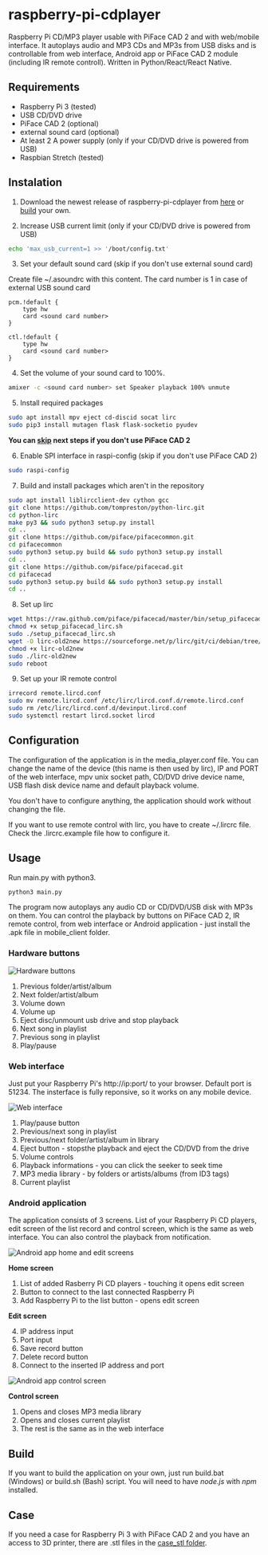 # raspberry-pi-cdplayer

Raspberry Pi CD/MP3 player usable with PiFace CAD 2 and with web/mobile interface. It autoplays audio and MP3 CDs and MP3s from USB disks and is controllable from web interface, Android app or PiFace CAD 2 module (including IR remote controll).
Written in Python/React/React Native.

## Requirements

* Raspberry Pi 3 (tested)
* USB CD/DVD drive
* PiFace CAD 2 (optional)
* external sound card (optional)
* At least 2 A power supply (only if your CD/DVD drive is powered from USB)
* Raspbian Stretch (tested)

## Instalation

1) Download the newest release of raspberry-pi-cdplayer from [here](https://github.com/ivankrato/raspberry-pi-cdplayer/releases) or [build](#build) your own.

2) Increase USB current limit (only if your CD/DVD drive is powered from USB)
```bash
echo 'max_usb_current=1 >> '/boot/config.txt'
```

3) Set your default sound card (skip if you don't use external sound card)

Create file ~/.asoundrc with this content. The card number is 1 in case of external USB sound card
```
pcm.!default {
    type hw
    card <sound card number>
}

ctl.!default {
    type hw           
    card <sound card number>
}
```

4) Set the volume of your sound card to 100%.
```bash
amixer -c <sound card number> set Speaker playback 100% unmute
```

5) Install required packages
```bash
sudo apt install mpv eject cd-discid socat lirc
sudo pip3 install mutagen flask flask-socketio pyudev
```

**You can [skip](#configuration) next steps if you don't use PiFace CAD 2**

6) Enable SPI interface in raspi-config (skip if you don't use PiFace CAD 2)

```bash
sudo raspi-config
```

7) Build and install packages which aren't in the repository
```bash
sudo apt install liblircclient-dev cython gcc
git clone https://github.com/tompreston/python-lirc.git
cd python-lirc
make py3 && sudo python3 setup.py install
cd ..
git clone https://github.com/piface/pifacecommon.git
cd pifacecommon
sudo python3 setup.py build && sudo python3 setup.py install
cd ..
git clone https://github.com/piface/pifacecad.git
cd pifacecad
sudo python3 setup.py build && sudo python3 setup.py install
cd ..
```

8) Set up lirc
```bash
wget https://raw.github.com/piface/pifacecad/master/bin/setup_pifacecad_lirc.sh 
chmod +x setup_pifacecad_lirc.sh
sudo ./setup_pifacecad_lirc.sh
wget -O lirc-old2new https://sourceforge.net/p/lirc/git/ci/debian/tree/debian/lirc-old2new?format=raw
chmod +x lirc-old2new
sudo ./lirc-old2new
sudo reboot
```

9) Set up your IR remote control
```bash
irrecord remote.lircd.conf
sudo mv remote.lircd.conf /etc/lirc/lircd.conf.d/remote.lircd.conf
sudo rm /etc/lirc/lircd.conf.d/devinput.lircd.conf
sudo systemctl restart lircd.socket lircd
```

## Configuration

The configuration of the application is in the media_player.conf file. You can change the name of the device (this name is then used by lirc), IP and PORT of the web interface, mpv unix socket path, CD/DVD drive device name, USB flash disk device name and default playback volume.

You don't have to configure anything, the application should work without changing the file.

If you want to use remote control with lirc, you have to create ~/.lircrc file. Check the .lircrc.example file how to configure it.

## Usage

Run main.py with python3.

```bash
python3 main.py
```

The program now autoplays any audio CD or CD/DVD/USB disk with MP3s on them. You can control the playback by buttons on PiFace CAD 2, IR remote control, from web interface or Android application - just install the .apk file in mobile_client folder.

### Hardware buttons

![Hardware buttons](images/hw.jpg)

1) Previous folder/artist/album
2) Next folder/artist/album
3) Volume down
4) Volume up
5) Eject disc/unmount usb drive and stop playback
6) Next song in playlist
7) Previous song in playlist
8) Play/pause

### Web interface

Just put your Raspberry Pi's http://ip:port/ to your browser. Default port is 51234. The insterface is fully reponsive, so it works on any mobile device.

![Web interface](images/web.png)

1) Play/pause button
2) Previous/next song in playlist
3) Previous/next folder/artist/album in library
4) Eject button - stopsthe playback and eject the CD/DVD from the drive
5) Volume controls
6) Playback informations - you can click the seeker to seek time
7) MP3 media library - by folders or artists/albums (from ID3 tags)
8) Current playlist

### Android application

The application consists of 3 screens. List of your Raspberry Pi CD players, edit screen of the list record and control screen, which is the same as web interface. You can also control the playback from notification.

![Android app home and edit screens](images/phone_home.png)

**Home screen**

1) List of added Rasberry Pi CD players - touching it opens edit screen
2) Button to connect to the last connected Raspberry Pi
3) Add Raspberry Pi to the list button - opens edit screen

**Edit screen**

4) IP address input
5) Port input
6) Save record button
7) Delete record button
8) Connect to the inserted IP address and port

![Android app control screen](images/phone.png)

**Control screen**
1) Opens and closes MP3 media library
2) Opens and closes current playlist
3) The rest is the same as in the web interface

## Build

If you want to build the application on your own, just run build.bat (Windows) or build.sh (Bash) script. You will need to have *node.js* with *npm* installed.

## Case

If you need a case for Raspberry Pi 3 with PiFace CAD 2 and you have an access to 3D printer, there are .stl files in the [case_stl folder](case_stl/). 
